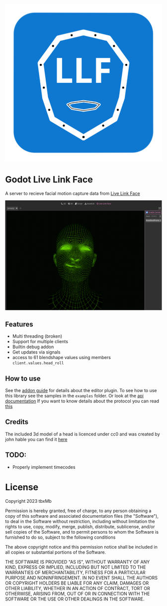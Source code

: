 ![icon](doc/icon.png)

# Godot Live Link Face
A server to recieve facial motion capture data from [Live Link Face](https://apps.apple.com/us/app/live-link-face/id1495370836)

![Screenshot of Debug Addon](doc/screenshot.png)

## Features
* Multi threading (broken)
* Support for multiple clients
* Builtin debug addon
* Get updates via signals
* access to 61 blendshape values using members `client.values.head_roll`

## How to use
See the [addon guide](doc/addon.md) for details about the editor plugin.
To see how to use this library see the samples in the `examples` folder.
Or look at the [api documentation](doc/api.md)
If you want to know details about the protocol you can read [this](doc/proto.md)

## Credits
The included 3d model of a head is licenced under cc0 and was created by john hable you can find it [here](http://filmicworlds.com/blog/solving-face-scans-for-arkit/)

## TODO:
* Properly implement timecodes

# License
Copyright 2023 tbxMb

Permission is hereby granted, free of charge, to any person obtaining a copy of this software 
and associated documentation files (the "Software"), to deal in the Software without restriction, 
including without limitation the rights to use, copy, modify, merge, publish, distribute, 
sublicense, and/or sell copies of the Software, and to permit persons to whom the Software is 
furnished to do so, subject to the following conditions

The above copyright notice and this permission notice shall be included in all copies or 
substantial portions of the Software.

THE SOFTWARE IS PROVIDED "AS IS", WITHOUT WARRANTY OF ANY KIND, EXPRESS OR IMPLIED, INCLUDING 
BUT NOT LIMITED TO THE WARRANTIES OF MERCHANTABILITY, FITNESS FOR A PARTICULAR PURPOSE AND 
NONINFRINGEMENT. IN NO EVENT SHALL THE AUTHORS OR COPYRIGHT HOLDERS BE LIABLE FOR ANY CLAIM, 
DAMAGES OR OTHER LIABILITY, WHETHER IN AN ACTION OF CONTRACT, TORT OR OTHERWISE, ARISING FROM, 
OUT OF OR IN CONNECTION WITH THE SOFTWARE OR THE USE OR OTHER DEALINGS IN THE SOFTWARE.
